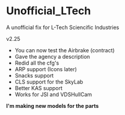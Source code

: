 # Unofficial_LTech
A unofficial fix for L-Tech Sciencific Industries

v2.25
* You can now test the Airbrake (contract)
* Gave the agency a description
* Redid all the cfg's
* ARP support (Icons later)
* Snacks support
* CLS support for the SkyLab
* Better KAS support
* Works for JSI and VDSHullCam

**I'm making new models for the parts**